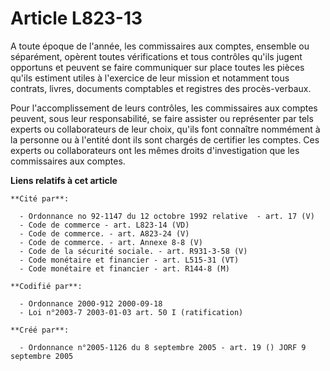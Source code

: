 # Article L823-13

A toute époque de l'année, les commissaires aux comptes, ensemble ou séparément, opèrent toutes vérifications et tous
contrôles qu'ils jugent opportuns et peuvent se faire communiquer sur place toutes les pièces qu'ils estiment utiles à
l'exercice de leur mission et notamment tous contrats, livres, documents comptables et registres des procès-verbaux.

Pour l'accomplissement de leurs contrôles, les commissaires aux comptes peuvent, sous leur responsabilité, se faire assister
ou représenter par tels experts ou collaborateurs de leur choix, qu'ils font connaître nommément à la personne ou à l'entité
dont ils sont chargés de certifier les comptes. Ces experts ou collaborateurs ont les mêmes droits d'investigation que les
commissaires aux comptes.

**Liens relatifs à cet article**

	**Cité par**:

	  - Ordonnance no 92-1147 du 12 octobre 1992 relative  - art. 17 (V)
	  - Code de commerce - art. L823-14 (VD)
	  - Code de commerce. - art. A823-24 (V)
	  - Code de commerce. - art. Annexe 8-8 (V)
	  - Code de la sécurité sociale. - art. R931-3-58 (V)
	  - Code monétaire et financier - art. L515-31 (VT)
	  - Code monétaire et financier - art. R144-8 (M)

	**Codifié par**:

	  - Ordonnance 2000-912 2000-09-18
	  - Loi n°2003-7 2003-01-03 art. 50 I (ratification)

	**Créé par**:

	  - Ordonnance n°2005-1126 du 8 septembre 2005 - art. 19 () JORF 9 septembre 2005
